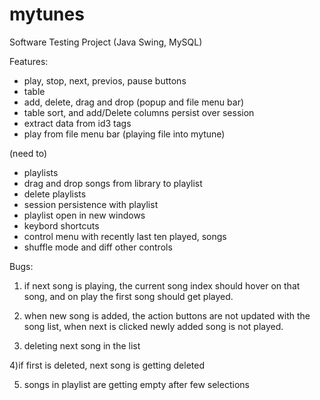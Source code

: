 # mytunes
Software Testing Project (Java Swing, MySQL)

Features:
- play, stop, next, previos, pause buttons
- table
- add, delete, drag and drop (popup and file menu bar)
- table sort, and add/Delete columns persist over session
- extract data from id3 tags
- play from file menu bar (playing file into mytune)

(need to)

- playlists
- drag and drop songs from library to playlist
- delete playlists
- session persistence with playlist
- playlist open in new windows
- keybord shortcuts
- control menu with recently last ten played, songs
- shuffle mode and diff other controls

Bugs:
1) if next song is playing, the current song index should hover on that song, and on play the first song should get played.

2) when new song is added, the action buttons are not updated with the song list, when next is clicked newly added song is not played.

3) deleting next song in the list

4)if first is deleted, next song is getting deleted

5) songs in playlist are getting empty after few selections
